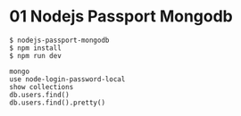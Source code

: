 # 01 Nodejs Passport Mongodb
```
$ nodejs-passport-mongodb
$ npm install
$ npm run dev
```

```
mongo
use node-login-password-local
show collections
db.users.find()
db.users.find().pretty()
```

